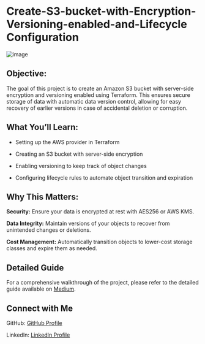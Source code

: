 # Create-S3-bucket-with-Encryption-Versioning-enabled-and-Lifecycle Configuration

![image](https://github.com/AnithaPadmanaban04/S3-bucket-with-Encryption-Versioning-and-Lifecycle-Rule-using-Terraform/assets/170385807/e7251d81-e010-4572-8b13-0a18a48d5c60)


## Objective:

The goal of this project is to create an Amazon S3 bucket with server-side encryption and versioning enabled using Terraform. This ensures secure storage of data with automatic data version control, allowing for easy recovery of earlier versions in case of accidental deletion or corruption.

## What You’ll Learn:

* Setting up the AWS provider in Terraform

* Creating an S3 bucket with server-side encryption

* Enabling versioning to keep track of object changes

* Configuring lifecycle rules to automate object transition and expiration

## Why This Matters:

**Security:**  Ensure your data is encrypted at rest with AES256 or AWS KMS.
  
**Data Integrity:** Maintain versions of your objects to recover from unintended changes or deletions.
  
**Cost Management:** Automatically transition objects to lower-cost storage classes and expire them as needed.

## Detailed Guide

For a comprehensive walkthrough of the project, please refer to the detailed guide available on [Medium](https://medium.com/me/stories/public).

## Connect with Me

GitHub: [GitHub Profile](https://github.com/AnithaPadmanaban04)

LinkedIn: [LinkedIn Profile](www.linkedin.com/in/anitha-padmanaban-7b2665264)

